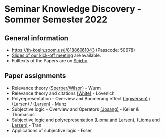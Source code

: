 # Seminar Knowledge Discovery - Sommer Semester 2022

## General information

* https://th-koeln.zoom.us/j/81886061043 (Passcode: 50678) 
* [Slides of our kick-off meeting](https://docs.google.com/presentation/d/1Xv89YcV9PxdCKS2i8wtCECAxqbRf7GUyEg5UCqha1go/edit?usp=sharing) are available. 
* Fulltexts of the Papers are on [Sciebo](https://th-koeln.sciebo.de/s/GpcBDenI0vRL5Ek).

## Paper assignments

* Relevance theory [(Sperber/Wilson)](https://jeannicod.ccsd.cnrs.fr/ijn_00000101/document) - Wurm
* Relevance theory and citations [(White)](https://www.sciencedirect.com/science/article/abs/pii/S0378216611001949?via%3Dihub) - Lövenich
* Polyrepresentation - Overview and Boomerang effect [(Ingwersen)](http://peteringwersen.info/publications/3240_cognitive_perspectives_of_representation-isko_2001_keynote.pdf) / [(Larsen)](https://link.springer.com/content/pdf/10.1023/A:1016011326300.pdf) / [(Larsen)](https://dl.acm.org/doi/pdf/10.1145/564376.564462?casa_token=1EhOf9rVRM4AAAAA:17vENJXVHlH7wH6YL8nogUrJl2CrG0QWlSTBk0gvjdjgNv4z_Uugyp_LE3s5c0kMCszl1cjTSHbA (Larsen)) - Munz
* Subjective logic - Overview and Operators [(Josang)](https://files.givewell.org/files/labs/AI/Josang2013.pdf) - Keller & Thomasius
* Subjective logic and polyrepresentation [(Lioma and Larsen)](https://arxiv.org/pdf/1704.01610.pdf), [(Lioma and Larsen)](https://arxiv.org/pdf/1704.01603.pdf) - Tran
* Applications of subjective logic - Esser
